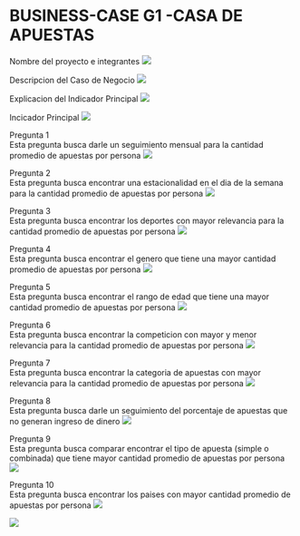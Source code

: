 # BUSINESS-CASE G1 -CASA DE APUESTAS

Nombre del proyecto e integrantes
![](https://github.com/Grupo1-PUCP/BUSINESS-CASE/blob/main/Pantalla%20Inicio.jpg)

Descripcion del Caso de Negocio
![](https://github.com/Grupo1-PUCP/BUSINESS-CASE/blob/main/Pantalla%20Caso.jpg)

Explicacion del Indicador Principal
![](https://github.com/Grupo1-PUCP/BUSINESS-CASE/blob/main/Pantalla%20Indicadores.jpg)

Incicador Principal
![](https://github.com/Grupo1-PUCP/BUSINESS-CASE/blob/main/Dashboard.jpg)


Pregunta 1<br />
Esta pregunta busca darle un seguimiento mensual para la cantidad promedio de apuestas por persona
![](https://github.com/Grupo1-PUCP/BUSINESS-CASE/blob/main/Pregunta1.jpg)


Pregunta 2<br />
Esta pregunta busca encontrar una estacionalidad en el dia de la semana para la cantidad promedio de apuestas por persona
![](https://github.com/Grupo1-PUCP/BUSINESS-CASE/blob/main/Pregunta2.jpg)


Pregunta 3<br />
Esta pregunta busca encontrar los deportes con mayor relevancia para la cantidad promedio de apuestas por persona
![](https://github.com/Grupo1-PUCP/BUSINESS-CASE/blob/main/Pregunta3.jpg)


Pregunta 4<br />
Esta pregunta busca encontrar el genero que tiene una mayor cantidad promedio de apuestas por persona
![](https://github.com/Grupo1-PUCP/BUSINESS-CASE/blob/main/Pregunta4.jpg)


Pregunta 5<br />
Esta pregunta busca encontrar el rango de edad que tiene una mayor cantidad promedio de apuestas por persona
![](https://github.com/Grupo1-PUCP/BUSINESS-CASE/blob/main/Pregunta5.jpg)


Pregunta 6<br />
Esta pregunta busca encontrar la competicion con mayor y menor relevancia para la cantidad promedio de apuestas por persona
![](https://github.com/Grupo1-PUCP/BUSINESS-CASE/blob/main/Pregunta6.jpg)


Pregunta 7<br />
Esta pregunta busca encontrar la categoria de apuestas con mayor relevancia para la cantidad promedio de apuestas por persona
![](https://github.com/Grupo1-PUCP/BUSINESS-CASE/blob/main/Pregunta7.jpg)


Pregunta 8<br />
Esta pregunta busca darle un seguimiento del porcentaje de apuestas que no generan ingreso de dinero
![](https://github.com/Grupo1-PUCP/BUSINESS-CASE/blob/main/Pregunta8.jpg)


Pregunta 9<br />
Esta pregunta busca comparar encontrar el tipo de apuesta (simple o combinada) que tiene mayor cantidad promedio de apuestas por persona
![](https://github.com/Grupo1-PUCP/BUSINESS-CASE/blob/main/Pregunta9.jpg)


Pregunta 10<br />
Esta pregunta busca encontrar los paises con mayor cantidad promedio de apuestas por persona
![](https://github.com/Grupo1-PUCP/BUSINESS-CASE/blob/main/Pregunta10.jpg)


![](https://github.com/Grupo1-PUCP/BUSINESS-CASE/blob/main/PUCP-convenio.jpg)
